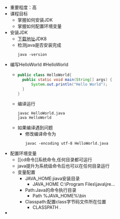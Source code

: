 - 重要程度：高
- 课程目标
	- 掌握如何安装JDK
	- 掌握如何配置环境变量
- 安装JDK
	- [下载地址](https://www.oracle.com/java/technologies/downloads/)JDK8
	- 检测java是否安装完成
	  ```
	  java -version
	  ```
- 编写HelloWorld #HelloWorld
	- ```java
	  public class HelloWorld{
	  	public static void main(String[] args) {
	  		System.out.println("Hello World");
	  	}
	  }
	  ```
	- 编译运行
	  ```
	  javac HelloWorld.java
	  java HelloWorld
	  ```
	- 如果编译遇到问题
		- 修改编译命令为
		  ```
		  javac -encoding utf-8 HelloWorld.java
		  ```
- 配置环境变量
	- [[cd命令]]系统命令,任何目录都可运行
	- java提升为系统级命令后也可以在任何目录运行
	- 变量配置
		- JAVA_HOME:jiava安装目录
			- JAVA_HOME
			  C:\\Program Files\\java\\jre...
		- Path:Java的命令执行目录
			- Path
			  %JAVA_HOME%\\bin
		- Classpath:配置class字节码文件所在位置
			- CLASSPATH
			  .
-